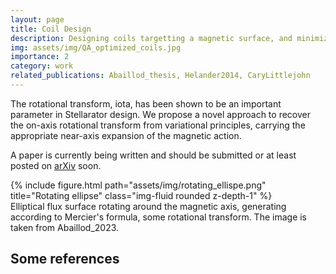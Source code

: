 ```yaml
---
layout: page
title: Coil Design
description: Designing coils targetting a magnetic surface, and minimizing the vacuum field energy.
img: assets/img/QA_optimized_coils.jpg
importance: 2
category: work
related_publications: Abaillod_thesis, Helander2014, CaryLittlejohn
---
```


The rotational transform, iota, has been shown to be an important parameter in Stellarator design. We propose a novel approach to recover the on-axis rotational transform from variational principles, carrying the appropriate near-axis expansion of the magnetic action. 

A paper is currently being written and should be submitted or at least posted on [arXiv](https://arxiv.org) soon. 

<div class="row">
    <div class="col-sm mt-3 mt-md-0">
        {% include figure.html path="assets/img/rotating_ellispe.png" title="Rotating ellipse" class="img-fluid rounded z-depth-1" %}
    </div>
</div>
<div class="caption">
    Elliptical flux surface rotating around the magnetic axis, generating according to Mercier's formula, some rotational transform. The image is taken from Abaillod_2023.
</div>


## Some references

